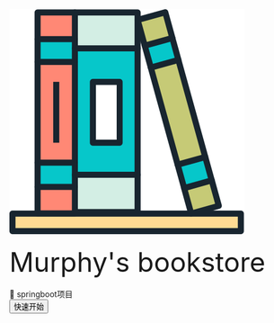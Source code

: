 <link rel="stylesheet" href="/css/base.css">
<div class="logo2"><img src="/images/logo.svg" ></div><br>
<div class="title2"><font size= "16">Murphy's bookstore</font></div><br>
<div class="description2"> 🌈 springboot项目</div>
<div>
<button class="quick-start" @click="toBase">快速开始</button>
</div>


[//]: # (<script >)

[//]: # (    function toBase&#40;&#41; {)

[//]: # (        console.log&#40;"toBase"&#41;;)

[//]: # (        window.location.href = "/base";)

[//]: # (    })

[//]: # (</script>)